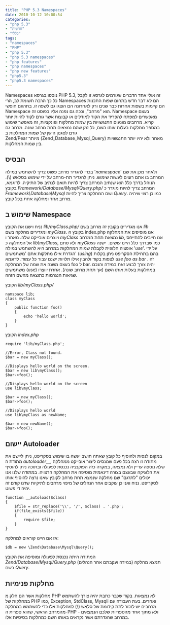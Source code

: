 ```yaml
---
title: "PHP 5.3 Namespaces"
date: 2010-10-12 10:00:54
categories: 
- "php 5.3"
- "חדשות"
- "כללי"
tags: 
- "namespaces"
- "PHP"
- "php 5.3"
- "php 5.3 namespaces"
- "php features"
- "php namespaces"
- "php new features"
- "php5.3"
- "php5.3 namespaces"
---
```


Namespaces נוספו בגרסא PHP 5.3, זה אולי אחד הדברים שגורמים לגרסא זו לקבל כל כך הרבה תשומת לב, הרי Namespaces הם לא דבר חדש בתחום שפות התכנות הם קיימות בשפות אחרות כבר שנים ורק לאחרונה הם הוצגו גם לשפה זו. בתרגום חופשי Namespace הוא "מרחב", וככה גם נפנה אליו בפוסט זה. Namespace בעצם מאפשרים למפתח להפריד את הקוד למודלים או קבוצות אשר גורם לקוד להיות יותר קריא. מרחבים מונעים התנגשויות בין שמות מחלקות ופונקציות, זה מאפשר שימוש במספר מחלקות בעלות אותו השם, כל זמן שהם נמצאים תחת מרחב שונה. מרחב גם גורם לסגנון הישן של שמות המחלקות ב Zend/Pear מיותר (Zend_Database_Mysql_Query) מאחר ולא יהיו יותר התנגשויות בין שמות המחלקות.

<!--more-->
<h2>הבסיס</h2>
בכדי להגדיר מרחב פשוט צריך להשתמש במילה '<em>namespace</em>' ולאחר מכן את שם המרחב בו אתם רוצים לעשות שימוש. ניתן להגדיר תת-מרחב על ידי שימוש בסלאש (\). הנוהל בדרך כלל הוא שנתיב המרחב צריך להיות תואם לנתיב של התיקיה. לדוגמא, בקובץ <em>Framework/Database/Mysql/Query.php/</em> המרחב צריך להיות מוגדר כ <em>Framework\Database\Mysql</em> ושם המחלקה צריך להיות <em>Query</em>. כמו כן רצוי שיהיה מרחב אחד ומחלקה אחת בכל קובץ.
<h2>שימוש ב Namespace</h2>
נניח וישנו את הקובץ <em>lib/myClass.php/</em> אנו מגדירים בקובץ זה מרחב בשם <em>lib</em> ומגדירים מחלקה בשם <em>myClass</em>. בקובץ ה index.php אנו מוסיפים את המחלקה ויוצרים אובייקט שלה. מאחר ו <em>myClass</em> נמצאת תחת המרחב <em>lib</em>, אנו חייבים להתייחס אל המחלקה כ <em>lib\myClass</em>, ולא סתם <em>myClass</em> כמו שבדרך כלל היינו עושים.  ישנה אופציה חלופית לקבלת שמות המחלקות במרחב היא להשתמש במילה '<em>use</em>'. על ידי הגדרת אילו מחלקות אתם 'משתמשים' (<em>using</em>) בהם בתחילת הסקריפט ניתן בקלות לצפות בקוד ולהבין אילו תלויות ישנם עבור כל עמוד. לדוגמא <em>use foo as bar</em> . זה בעצם משנה את שמה של המחלקה foo ל bar. יהיה צורך לבצע זאת במידה והנכם משתמשים (use) במחלקות בעלות אותו השם (אך תחת מרחב שונה). אחרת יווצרו שגיאות הנגרמות כתוצאה מהשם הזהה.

הקובץ <em>lib/myClass.php/</em>

```
namspace lib;
class myClass
{
    public function foo()
    {
        echo 'hello world';
    }
}
```

הקובץ <em>index.php</em>

```
require 'lib/myClass.php';

//Error, Class not found.
$bar = new myClass();

//Displays hello world on the screen.
$bar = new lib\myClass();
$bar->foo();

//Displays hello world on the screen
use lib\myClass;

$bar = new myClass();
$bar->foo();

//Displays hello world
use lib\myClass as newName;

$bar = new newName();
$bar->foo();
```

<h2>יישום Autoloader</h2>
במקום לנסות ולהוסיף כל קובץ שאתה חושב יעשה בו שימוש בסקריפט, ניתן ליישם את מתודת ה <em>autoloader__</em>, מתודה זו רצה בכל פעם שמנסים ליצור אובייקט ממחלקה שלא נוספה עדיין ולא נמצאה, במקרה כזה הפוקנציה נכנסת לפעולה ובתוכה ניתן להוסיף את הלוגיקה שבעצם בצורה דינאמית מוסיפה את המחלקה הרצויה. במתודה שלנו אנו יכולים "לתרגם" שם מחלקה שנמצא תחת מרחב לקובץ שאנו נרצה להוסיף אותו לסקריפט. נניח ואני כן עוקבים אחר הנהלים של מיפוי מרחבים לתיקיות שדנו קודם זה יהיה די פשוט.

```
function __autoload($class)
{
    $file = str_replace('\\', '/', $class) . '.php';
    if(file_exists($file))
    {
        require $file;
    }
}
```

אז אם היינו קוראים למחלקה:

```
$db = new \Zend\Database\Mysql\Query();
```

המתודה היתה נכנסת לפעולה ומוסיפה את הקובץ <em>Zend/Database/Mysql/Query.php</em> (במידה ועקבתם אחר הנהלים) תמצא מחלקה בשם <em>Query</em>.
<h2>מחלקות פנימיות</h2>
מחלקות אשר הם חלק מ PHP לא נמצאות. בקוד שכבר כתבת יהיה צורך להשתמש במחלקות של PHP כמו, Exception, StdClass, Mysqli ואחרים. בעת העבודה עם מרחבים יש לזכור לתת קידומת של סלאש (\) למחלקות אלו כדי להשתמש במחלקה מהמרחב הראשי, שהוא ספרית ה-PHP - ולא מתוך אחד מהספריות שלכם הנמצאים במרחב שהגדרתם אשר נקראים באותו השם כמחלקות בסיסיות אלו.
